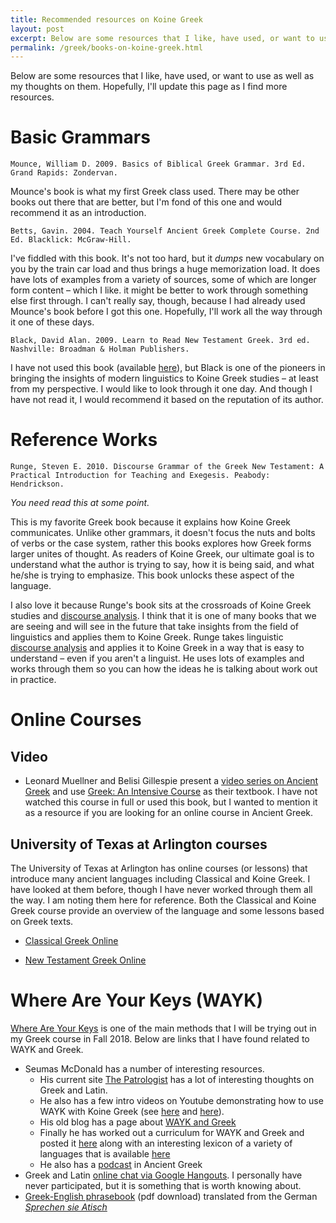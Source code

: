 ```yaml
---
title: Recommended resources on Koine Greek
layout: post
excerpt: Below are some resources that I like, have used, or want to use as well as my thoughts on them.
permalink: /greek/books-on-koine-greek.html
---
```



Below are some resources that I like, have used, or want to use as well as my thoughts on them. Hopefully, I'll update this page as I find more resources.

# Basic Grammars

    Mounce, William D. 2009. Basics of Biblical Greek Grammar. 3rd Ed. Grand Rapids: Zondervan.

Mounce's book is what my first Greek class used. There may be other books out there that are better, but I'm fond of this one and would recommend it as an introduction.

    Betts, Gavin. 2004. Teach Yourself Ancient Greek Complete Course. 2nd Ed. Blacklick: McGraw-Hill.

I've fiddled with this book. It's not too hard, but it *dumps* new vocabulary on you by the train car load and thus brings a huge memorization load. It does have lots of examples from a variety of sources, some of which are longer form content &ndash; which I like. it might be better to work through something else first through. I can't really say, though, because I had already used Mounce's book before I got this one. Hopefully, I'll work all the way through it one of these days.

    Black, David Alan. 2009. Learn to Read New Testament Greek. 3rd ed. Nashville: Broadman & Holman Publishers.

I have not used this book (available [here](https://www.amazon.com/Learn-Read-New-Testament-Greek/dp/0805444939)), but Black is one of the pioneers in bringing the insights of modern linguistics to Koine Greek studies &ndash; at least from my perspective. I would like to look through it one day. And though I have not read it, I would recommend it based on the reputation of its author.



# Reference Works

    Runge, Steven E. 2010. Discourse Grammar of the Greek New Testament: A Practical Introduction for Teaching and Exegesis. Peabody: Hendrickson.

*You need read this at some point.*

This is my favorite Greek book because it explains how Koine Greek communicates. Unlike other grammars, it doesn't focus the nuts and bolts of verbs or the case system, rather this books explores how Greek forms larger unites of thought. As readers of Koine Greek, our ultimate goal is to understand what the author is trying to say, how it is being said, and what he/she is trying to emphasize. This book unlocks these aspect of the language. 

I also love it because Runge's book sits at the crossroads of Koine Greek studies and [discourse analysis](https://www.linguisticsociety.org/resource/discourse-analysis-what-speakers-do-conversation). I think that it is one of many books that we are seeing and will see in the future that take insights from the field of linguistics and applies them to Koine Greek. Runge takes linguistic [discourse analysis](https://en.wikipedia.org/wiki/Discourse_analysis) and applies it to Koine Greek in a way that is easy to understand &ndash; even if you aren't a linguist. He uses lots of examples and works through them so you can how the ideas he is talking about work out in practice.

# Online Courses 

## Video

* Leonard Muellner and Belisi Gillespie present a [video series on Ancient Greek](https://www.youtube.com/playlist?list=PLq5ea-jR9u2puDaLoRL-nBkpwrkURbLjT) and use [Greek: An Intensive Course](https://www.amazon.com/Greek-Intensive-Course-2nd-Revised-dp-0823216632/dp/0823216632/ref=mt_paperback?_encoding=UTF8&me=&qid=) as their textbook. I have not watched this course in full or used this book, but I wanted to mention it as a resource if you are looking for an online course in Ancient Greek. 


## University of Texas at Arlington courses

The University of Texas at Arlington has online courses (or lessons) that introduce many ancient languages including Classical and Koine Greek. I have looked at them before, though I have never worked through them all the way. I am noting them here for reference. Both the Classical and Koine Greek course provide an overview of the language and some lessons based on Greek texts. 

* [Classical Greek Online](https://lrc.la.utexas.edu/eieol/grkol) 

* [New Testament Greek Online](https://lrc.la.utexas.edu/eieol/ntgol)

# Where Are Your Keys (WAYK)

[Where Are Your Keys](https://whereareyourkeys.org/) is one of the main methods that I will be trying out in my Greek course in Fall 2018. Below are links that I have found related to WAYK and Greek.

*  Seumas McDonald has a number of interesting resources. 
    - His current site [The Patrologist](https://thepatrologist.com/) has a lot of interesting thoughts on Greek and Latin. 
    - He also has a few intro videos on Youtube demonstrating how to use WAYK with Koine Greek (see [here](https://youtu.be/-ETMt_qjfz0) and [here](https://youtu.be/Xk-hdIEqXuw)).
    - His old blog has a page about [WAYK and Greek](http://jeltzz.blogspot.com/2012/05/wayk-greek.html)
    - Finally he has worked out a curriculum for WAYK and Greek and posted it [here](https://sites.google.com/site/intensiveaudiolanguages/greek-course) along with an interesting lexicon of a variety of languages that is available [here](https://sites.google.com/site/intensiveaudiolanguages/home/out-of-control-lexicon)
    - He also has a [podcast](https://www.podomatic.com/podcasts/odianuktosdialogos) in Ancient Greek 
* Greek and Latin [online chat via Google Hangouts](https://latinandgreekchats.weebly.com/). I personally have never participated, but it is something that is worth knowing about.  
* [Greek-English phrasebook](http://www.letsreadgreek.com/phrasebook/greekenglishphrasebook.pdf) (pdf download) translated from the German [*Sprechen sie Atisch*](https://archive.org/details/sprechensieatti00johngoog/page/n5)